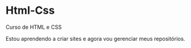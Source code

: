 # Html-Css
 Curso de HTML e CSS 

Estou aprendendo a criar sites e agora vou gerenciar meus repositórios.